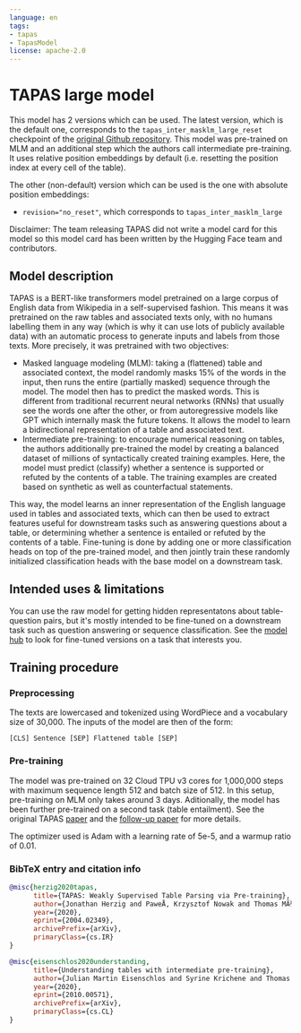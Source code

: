 ```yaml
---
language: en
tags:
- tapas
- TapasModel
license: apache-2.0
---
```


# TAPAS large model  

This model has 2 versions which can be used. The latest version, which is the default one, corresponds to the `tapas_inter_masklm_large_reset` checkpoint of the [original Github repository](https://github.com/google-research/tapas).
This model was pre-trained on MLM and an additional step which the authors call intermediate pre-training. It uses relative position embeddings by default (i.e. resetting the position index at every cell of the table).

The other (non-default) version which can be used is the one with absolute position embeddings:
- `revision="no_reset"`, which corresponds to `tapas_inter_masklm_large`

Disclaimer: The team releasing TAPAS did not write a model card for this model so this model card has been written by
the Hugging Face team and contributors.

## Model description

TAPAS is a BERT-like transformers model pretrained on a large corpus of English data from Wikipedia in a self-supervised fashion. 
This means it was pretrained on the raw tables and associated texts only, with no humans labelling them in any way (which is why it
can use lots of publicly available data) with an automatic process to generate inputs and labels from those texts. More precisely, it
was pretrained with two objectives:

- Masked language modeling (MLM): taking a (flattened) table and associated context, the model randomly masks 15% of the words in 
  the input, then runs the entire (partially masked) sequence through the model. The model then has to predict the masked words. 
  This is different from traditional recurrent neural networks (RNNs) that usually see the words one after the other, 
  or from autoregressive models like GPT which internally mask the future tokens. It allows the model to learn a bidirectional 
  representation of a table and associated text.
- Intermediate pre-training: to encourage numerical reasoning on tables, the authors additionally pre-trained the model by creating 
  a balanced dataset of millions of syntactically created training examples. Here, the model must predict (classify) whether a sentence 
  is supported or refuted by the contents of a table. The training examples are created based on synthetic as well as counterfactual statements.

This way, the model learns an inner representation of the English language used in tables and associated texts, which can then be used 
to extract features useful for downstream tasks such as answering questions about a table, or determining whether a sentence is entailed
or refuted by the contents of a table. Fine-tuning is done by adding one or more classification heads on top of the pre-trained model, and then 
jointly train these randomly initialized classification heads with the base model on a downstream task. 


## Intended uses & limitations

You can use the raw model for getting hidden representatons about table-question pairs, but it's mostly intended to be fine-tuned on a downstream task such as question answering or sequence classification. See the [model hub](https://huggingface.co/models?filter=tapas) to look for fine-tuned versions on a task that interests you.


## Training procedure

### Preprocessing

The texts are lowercased and tokenized using WordPiece and a vocabulary size of 30,000. The inputs of the model are
then of the form:

```
[CLS] Sentence [SEP] Flattened table [SEP]
```

### Pre-training

The model was pre-trained on 32 Cloud TPU v3 cores for 1,000,000 steps with maximum sequence length 512 and batch size of 512. 
In this setup, pre-training on MLM only takes around 3 days. Aditionally, the model has been further pre-trained on a second task (table entailment). See the original TAPAS [paper](https://www.aclweb.org/anthology/2020.acl-main.398/) and the [follow-up paper](https://www.aclweb.org/anthology/2020.findings-emnlp.27/) for more details. 

The optimizer used is Adam with a learning rate of 5e-5, and a warmup 
ratio of 0.01. 

### BibTeX entry and citation info

```bibtex
@misc{herzig2020tapas,
      title={TAPAS: Weakly Supervised Table Parsing via Pre-training}, 
      author={Jonathan Herzig and PaweÅ‚ Krzysztof Nowak and Thomas MÃ¼ller and Francesco Piccinno and Julian Martin Eisenschlos},
      year={2020},
      eprint={2004.02349},
      archivePrefix={arXiv},
      primaryClass={cs.IR}
}
```

```bibtex
@misc{eisenschlos2020understanding,
      title={Understanding tables with intermediate pre-training}, 
      author={Julian Martin Eisenschlos and Syrine Krichene and Thomas MÃ¼ller},
      year={2020},
      eprint={2010.00571},
      archivePrefix={arXiv},
      primaryClass={cs.CL}
}
```